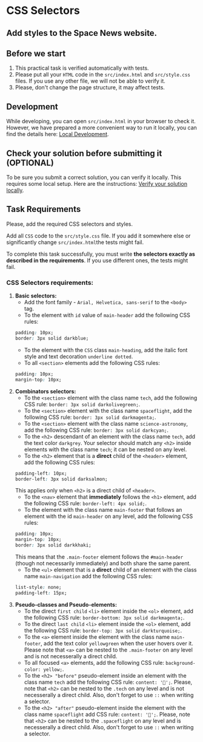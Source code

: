 # CSS Selectors

## Add styles to the Space News website.

## Before we start

1.	This practical task is verified automatically with tests.
2.	Please put all your `HTML` code in the `src/index.html` and `src/style.css` files. If you use any other file, we will not be able to verify it.
3. Please, don't change the page structure, it may affect tests.

## Development

While developing, you can open `src/index.html` in your browser to check it. However, we have prepared a more convenient way to run it locally, you can find the details here: [Local Development](https://gitlab.com/gap-bs-front-end-autocode-documents/autocode-documents/-/blob/main/docs/LocalDevelopment.md).

## Check your solution before submitting it (OPTIONAL)

To be sure you submit a correct solution, you can verify it locally. This requires some local setup. Here are the instructions: [Verify your solution locally](https://gitlab.com/gap-bs-front-end-autocode-documents/autocode-documents/-/blob/main/docs/VerifySolutionLocally.md).

## Task Requirements

Please, add the required CSS selectors and styles.

Add all `CSS` code to the `src/style.css` file. If you add it somewhere else or significantly change `src/index.html`the tests might fail.

To complete this task successfully, you must write **the selectors exactly as described in the requirements**. If you use different ones, the tests might fail.

### CSS Selectors requirements: 

1. **Basic selectors:**
    - Add the font family - `Arial, Helvetica, sans-serif` to the `<body>` tag. 
    - To the element with `id` value of `main-header` add the following CSS rules: 
    ```css
    padding: 10px;
    border: 3px solid darkblue;
    ```
    - To the element with the `CSS` class `main-heading`, add the italic font style and text decoration `underline dotted`.
    - To all `<section>` elements add the following CSS rules:
    ```css
    padding: 10px;
    margin-top: 10px;
    ```
2. **Combinators selectors:**
    - To the `<section>` element with the class name `tech`, add the following CSS rule: `border: 3px solid darkolivegreen;`.
    - To the `<section>` element with the class name `spaceflight`, add the following CSS rule: `border: 3px solid darkmagenta;`.
    - To the `<section>` element with the class name `science-astronomy`, add the following CSS rule: `border: 3px solid darkcyan;`.
    - To the `<h2>` descendant of an element with the class name `tech`, add the text color `darkgrey`. Your selector should match any `<h2>` inside elements with the class name `tech`; it can be nested on any level.
    - To the `<h2>` element that is a **direct** child of the `<header>` element, add the following CSS rules: 
    ```css
    padding-left: 10px;
    border-left: 3px solid darksalmon;
    ```
    This applies only when `<h2>` is a direct child of `<header>`.
    - To the `<nav>` element that **immediately** follows the `<h1>` element, add the following CSS rule: `border-left: 4px solid;`.
    - To the element with the class name `main-footer` that follows an element with the id `main-header` on any level,  add the following CSS rules:
    ```css
    padding: 10px;
    margin-top: 10px;
    border: 3px solid darkkhaki;
    ```
    This means that the `.main-footer` element follows the `#main-header` (though not necessarily immediately) and both share the same parent.
    - To the `<ul>` element that is a **direct** child of an element with the class name `main-navigation` add the following CSS rules:
    ```css
    list-style: none;
    padding-left: 15px;
    ```
3. **Pseudo-classes and Pseudo-elements:**
    - To the direct `first child` `<li>` element inside the `<ol>` element, add the following CSS rule: `border-bottom: 3px solid darkmagenta;`.
    - To the direct `last child` `<li>` element inside the `<ol>` element, add the following CSS rule: `border-top: 3px solid darkturquoise;`.
    - To the `<a>` element inside the element with the class name `main-footer`, add the text color `yellowgreen` when the user hovers over it. Please note that `<a>` can be nested to the `.main-footer` on any level and is not necesserally a direct child.
    - To all focused `<a>` elements, add the following CSS rule: `background-color: yellow;`.
    - To the `<h2> "before"` pseudo-element inside an element with the class name `tech` add the following CSS rule: `content: '🤖';`. 
    Please, note that `<h2>` can be nested to the `.tech` on any level and is not necesserally a direct child. Also, don't forget to use `::` when writing a selector.
    - To the `<h2> "after"` pseudo-element inside the element with the class name `spaceflight` add CSS rule: `content: '🚀';`. 
    Please, note that `<h2>` can be nested to the `.spaceflight` on any level and is necesserally a direct child. Also, don't forget to use `::` when writing a selector.
    
